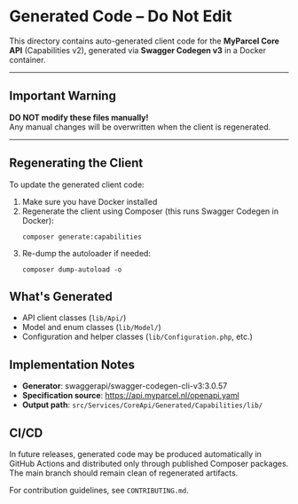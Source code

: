 # Generated Code – Do Not Edit

This directory contains auto-generated client code for the **MyParcel Core API** (Capabilities v2), generated via **Swagger Codegen v3** in a Docker container.

---

## Important Warning

**DO NOT modify these files manually!**  
Any manual changes will be overwritten when the client is regenerated.

---

## Regenerating the Client

To update the generated client code:

1. Make sure you have Docker installed
2. Regenerate the client using Composer (this runs Swagger Codegen in Docker):
   ```
   composer generate:capabilities
   ```
3. Re-dump the autoloader if needed:
   ```
   composer dump-autoload -o
   ```

## What's Generated

- API client classes (`lib/Api/`)
- Model and enum classes (`lib/Model/`)
- Configuration and helper classes (`lib/Configuration.php`, etc.)

## Implementation Notes

- **Generator**: swaggerapi/swagger-codegen-cli-v3:3.0.57
- **Specification source**: https://api.myparcel.nl/openapi.yaml
- **Output path**: `src/Services/CoreApi/Generated/Capabilities/lib/`

## CI/CD

In future releases, generated code may be produced automatically in GitHub Actions and distributed only through published Composer packages. The main branch should remain clean of regenerated artifacts.

For contribution guidelines, see `CONTRIBUTING.md`.
